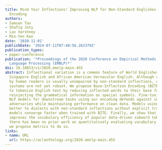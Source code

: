```yaml
---
title: Mind Your Inflections! Improving NLP for Non-Standard Englishes with Base-Inflection
  Encoding
authors:
- Samson Tan
- Shafiq Joty
- Lav Varshney
- Min-Yen Kan
date: '2020-11-01'
publishDate: '2024-07-11T07:40:56.262379Z'
publication_types:
- paper-conference
publication: '*Proceedings of the 2020 Conference on Empirical Methods in Natural
  Language Processing (EMNLP)*'
doi: 10.18653/v1/2020.emnlp-main.455
abstract: Inflectional variation is a common feature of World Englishes such as Colloquial
  Singapore English and African American Vernacular English. Although comprehension
  by human readers is usually unimpaired by non-standard inflections, current NLP
  systems are not yet robust. We propose Base-Inflection Encoding (BITE), a method
  to tokenize English text by reducing inflected words to their base forms before
  reinjecting the grammatical information as special symbols. Fine-tuning pretrained
  NLP models for downstream tasks using our encoding defends against inflectional
  adversaries while maintaining performance on clean data. Models using BITE generalize
  better to dialects with non-standard inflections without explicit training and translation
  models converge faster when trained with BITE. Finally, we show that our encoding
  improves the vocabulary efficiency of popular data-driven subword tokenizers. Since
  there has been no prior work on quantitatively evaluating vocabulary efficiency,
  we propose metrics to do so.
links:
- name: URL
  url: https://aclanthology.org/2020.emnlp-main.455
---
```


